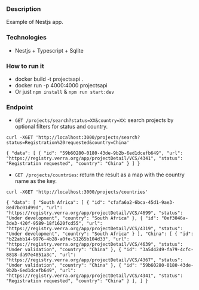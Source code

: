 ### Description

Example of Nestjs app.

### Technologies

- Nestjs + Typescript + Sqlite

### How to run it

- docker build -t projectsapi .
- docker run -p 4000:4000 projectsapi
- Or just `npm install` & `npm run start:dev`

### Endpoint

- `GET /projects/search?status=XX&country=XX`: search projects by optional filters for status and country.

`curl -XGET 'http://localhost:3000/projects/search?status=Registration%20requested&country=China'`

`{
    "data": [
        {
            "id": "59b60280-0180-43de-9b2b-6ed1dcefb649",
            "url": "https://registry.verra.org/app/projectDetail/VCS/4341",
            "status": "Registration requested",
            "country": "China"
        }
    ]
}`

- `GET /projects/countries`: return the result as a map with the country name as the key.

`curl -XGET 'http://localhost:3000/projects/countries'`

`{
    "data": [
        "South Africa": [
            {
                "id": "cfafa6a2-6bca-45d1-9ae3-8ed7bc01d99d",
                "url": "https://registry.verra.org/app/projectDetail/VCS/4699",
                "status": "Under development",
                "country": "South Africa"
            },
            {
                "id": "0ef3046a-3de3-420f-9589-18f1620fcd55",
                "url": "https://registry.verra.org/app/projectDetail/VCS/4319",
                "status": "Under development",
                "country": "South Africa"
            }
        ],
        "China": [
            {
                "id": "b22abb14-9976-4b28-a0fe-51265b104d33",
                "url": "https://registry.verra.org/app/projectDetail/VCS/4639",
                "status": "Under validation",
                "country": "China"
            },
            {
                "id": "3a5d4249-fa79-4cfc-8818-da97e4851a3c",
                "url": "https://registry.verra.org/app/projectDetail/VCS/4367",
                "status": "Under validation",
                "country": "China"
            },
            {
                "id": "59b60280-0180-43de-9b2b-6ed1dcefb649",
                "url": "https://registry.verra.org/app/projectDetail/VCS/4341",
                "status": "Registration requested",
                "country": "China"
            }
        ],
    ]
}`
